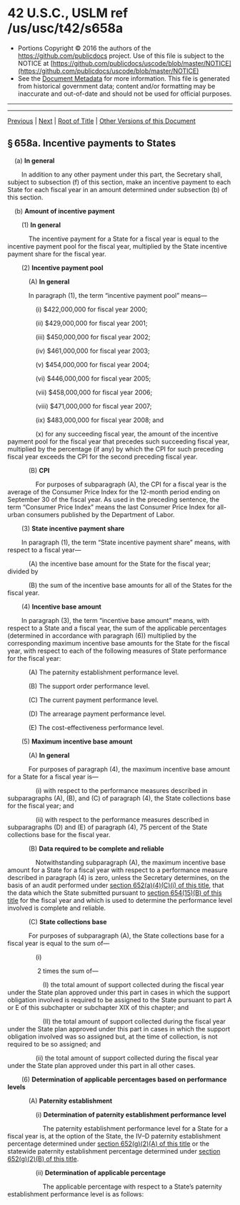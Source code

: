 ---
---

# 42 U.S.C., USLM ref /us/usc/t42/s658a

* Portions Copyright © 2016 the authors of the https://github.com/publicdocs project.
  Use of this file is subject to the NOTICE at [https://github.com/publicdocs/uscode/blob/master/NOTICE](https://github.com/publicdocs/uscode/blob/master/NOTICE)
* See the [Document Metadata](././../../../../../..//README.md) for more information.
  This file is generated from historical government data; content and/or formatting may be inaccurate and out-of-date and should not be used for official purposes.

----------
----------

[Previous](./../../../../../..//us/usc/t42/ch7/schIV/ptD/m__us_usc_t42_s658.md) | [Next](./../../../../../..//us/usc/t42/ch7/schIV/ptD/m__us_usc_t42_s659.md) | [Root of Title](./../../../../../../) | [Other Versions of this Document](https://publicdocs.github.io/go/links?ns=uslm&ref=%2Fus%2Fusc%2Ft42%2Fs658a)

## § 658a. Incentive payments to States

    (a) __In general__ 

        In addition to any other payment under this part, the Secretary shall, subject to subsection (f) of this section, make an incentive payment to each State for each fiscal year in an amount determined under subsection (b) of this section.

    (b) __Amount of incentive payment__ 

        (1) __In general__ 

            The incentive payment for a State for a fiscal year is equal to the incentive payment pool for the fiscal year, multiplied by the State incentive payment share for the fiscal year.

        (2) __Incentive payment pool__ 

            (A) __In general__ 

            In paragraph (1), the term “incentive payment pool” means—

                (i) $422,000,000 for fiscal year 2000;

                (ii) $429,000,000 for fiscal year 2001;

                (iii) $450,000,000 for fiscal year 2002;

                (iv) $461,000,000 for fiscal year 2003;

                (v) $454,000,000 for fiscal year 2004;

                (vi) $446,000,000 for fiscal year 2005;

                (vii) $458,000,000 for fiscal year 2006;

                (viii) $471,000,000 for fiscal year 2007;

                (ix) $483,000,000 for fiscal year 2008; and

                (x) for any succeeding fiscal year, the amount of the incentive payment pool for the fiscal year that precedes such succeeding fiscal year, multiplied by the percentage (if any) by which the CPI for such preceding fiscal year exceeds the CPI for the second preceding fiscal year.

            (B) __CPI__ 

                For purposes of subparagraph (A), the CPI for a fiscal year is the average of the Consumer Price Index for the 12-month period ending on September 30 of the fiscal year. As used in the preceding sentence, the term “Consumer Price Index” means the last Consumer Price Index for all-urban consumers published by the Department of Labor.

        (3) __State incentive payment share__ 

        In paragraph (1), the term “State incentive payment share” means, with respect to a fiscal year—

            (A) the incentive base amount for the State for the fiscal year; divided by

            (B) the sum of the incentive base amounts for all of the States for the fiscal year.

        (4) __Incentive base amount__ 

        In paragraph (3), the term “incentive base amount” means, with respect to a State and a fiscal year, the sum of the applicable percentages (determined in accordance with paragraph (6)) multiplied by the corresponding maximum incentive base amounts for the State for the fiscal year, with respect to each of the following measures of State performance for the fiscal year:

            (A) The paternity establishment performance level.

            (B) The support order performance level.

            (C) The current payment performance level.

            (D) The arrearage payment performance level.

            (E) The cost-effectiveness performance level.

        (5) __Maximum incentive base amount__ 

            (A) __In general__ 

            For purposes of paragraph (4), the maximum incentive base amount for a State for a fiscal year is—

                (i) with respect to the performance measures described in subparagraphs (A), (B), and (C) of paragraph (4), the State collections base for the fiscal year; and

                (ii) with respect to the performance measures described in subparagraphs (D) and (E) of paragraph (4), 75 percent of the State collections base for the fiscal year.

            (B) __Data required to be complete and reliable__ 

                Notwithstanding subparagraph (A), the maximum incentive base amount for a State for a fiscal year with respect to a performance measure described in paragraph (4) is zero, unless the Secretary determines, on the basis of an audit performed under [section 652(a)(4)(C)(i) of this title][/us/usc/t42/s652/a/4/C/i], that the data which the State submitted pursuant to [section 654(15)(B) of this title][/us/usc/t42/s654/15/B] for the fiscal year and which is used to determine the performance level involved is complete and reliable.

            (C) __State collections base__ 

            For purposes of subparagraph (A), the State collections base for a fiscal year is equal to the sum of—

                (i)

                 2 times the sum of—

                    (I) the total amount of support collected during the fiscal year under the State plan approved under this part in cases in which the support obligation involved is required to be assigned to the State pursuant to part A or E of this subchapter or subchapter XIX of this chapter; and

                    (II) the total amount of support collected during the fiscal year under the State plan approved under this part in cases in which the support obligation involved was so assigned but, at the time of collection, is not required to be so assigned; and

                (ii) the total amount of support collected during the fiscal year under the State plan approved under this part in all other cases.

        (6) __Determination of applicable percentages based on performance levels__ 

            (A) __Paternity establishment__ 

                (i) __Determination of paternity establishment performance level__ 

                    The paternity establishment performance level for a State for a fiscal year is, at the option of the State, the IV–D paternity establishment percentage determined under [section 652(g)(2)(A) of this title][/us/usc/t42/s652/g/2/A] or the statewide paternity establishment percentage determined under [section 652(g)(2)(B) of this title][/us/usc/t42/s652/g/2/B].

                (ii) __Determination of applicable percentage__ 

                    The applicable percentage with respect to a State’s paternity establishment performance level is as follows:

<table>

                      <tr>

                        <td colspan="2"> 

                    If the paternity establishment performance level is:  </td>

                        <td> 

                    The applicable percentage is:  </td>

  </tr>

                      <tr>

                        <td> 

                    At least:  </td>

                        <td> 

                    But less than:  </td>

  </tr>

                      <tr>

                        <td> 

                    80%  </td>

                        <td> 

   </td>

                        <td> 

                    100  </td>

  </tr>

                      <tr>

                        <td> 

                    79%  </td>

                        <td> 

                    80%  </td>

                        <td> 

                    98  </td>

  </tr>

                      <tr>

                        <td> 

                    78%  </td>

                        <td> 

                    79%  </td>

                        <td> 

                    96  </td>

  </tr>

                      <tr>

                        <td> 

                    77%  </td>

                        <td> 

                    78%  </td>

                        <td> 

                    94  </td>

  </tr>

                      <tr>

                        <td> 

                    76%  </td>

                        <td> 

                    77%  </td>

                        <td> 

                    92  </td>

  </tr>

                      <tr>

                        <td> 

                    75%  </td>

                        <td> 

                    76%  </td>

                        <td> 

                    90  </td>

  </tr>

                      <tr>

                        <td> 

                    74%  </td>

                        <td> 

                    75%  </td>

                        <td> 

                    88  </td>

  </tr>

                      <tr>

                        <td> 

                    73%  </td>

                        <td> 

                    74%  </td>

                        <td> 

                    86  </td>

  </tr>

                      <tr>

                        <td> 

                    72%  </td>

                        <td> 

                    73%  </td>

                        <td> 

                    84  </td>

  </tr>

                      <tr>

                        <td> 

                    71%  </td>

                        <td> 

                    72%  </td>

                        <td> 

                    82  </td>

  </tr>

                      <tr>

                        <td> 

                    70%  </td>

                        <td> 

                    71%  </td>

                        <td> 

                    80  </td>

  </tr>

                      <tr>

                        <td> 

                    69%  </td>

                        <td> 

                    70%  </td>

                        <td> 

                    79  </td>

  </tr>

                      <tr>

                        <td> 

                    68%  </td>

                        <td> 

                    69%  </td>

                        <td> 

                    78  </td>

  </tr>

                      <tr>

                        <td> 

                    67%  </td>

                        <td> 

                    68%  </td>

                        <td> 

                    77  </td>

  </tr>

                      <tr>

                        <td> 

                    66%  </td>

                        <td> 

                    67%  </td>

                        <td> 

                    76  </td>

  </tr>

                      <tr>

                        <td> 

                    65%  </td>

                        <td> 

                    66%  </td>

                        <td> 

                    75  </td>

  </tr>

                      <tr>

                        <td> 

                    64%  </td>

                        <td> 

                    65%  </td>

                        <td> 

                    74  </td>

  </tr>

                      <tr>

                        <td> 

                    63%  </td>

                        <td> 

                    64%  </td>

                        <td> 

                    73  </td>

  </tr>

                      <tr>

                        <td> 

                    62%  </td>

                        <td> 

                    63%  </td>

                        <td> 

                    72  </td>

  </tr>

                      <tr>

                        <td> 

                    61%  </td>

                        <td> 

                    62%  </td>

                        <td> 

                    71  </td>

  </tr>

                      <tr>

                        <td> 

                    60%  </td>

                        <td> 

                    61%  </td>

                        <td> 

                    70  </td>

  </tr>

                      <tr>

                        <td> 

                    59%  </td>

                        <td> 

                    60%  </td>

                        <td> 

                    69  </td>

  </tr>

                      <tr>

                        <td> 

                    58%  </td>

                        <td> 

                    59%  </td>

                        <td> 

                    68  </td>

  </tr>

                      <tr>

                        <td> 

                    57%  </td>

                        <td> 

                    58%  </td>

                        <td> 

                    67  </td>

  </tr>

                      <tr>

                        <td> 

                    56%  </td>

                        <td> 

                    57%  </td>

                        <td> 

                    66  </td>

  </tr>

                      <tr>

                        <td> 

                    55%  </td>

                        <td> 

                    56%  </td>

                        <td> 

                    65  </td>

  </tr>

                      <tr>

                        <td> 

                    54%  </td>

                        <td> 

                    55%  </td>

                        <td> 

                    64  </td>

  </tr>

                      <tr>

                        <td> 

                    53%  </td>

                        <td> 

                    54%  </td>

                        <td> 

                    63  </td>

  </tr>

                      <tr>

                        <td> 

                    52%  </td>

                        <td> 

                    53%  </td>

                        <td> 

                    62  </td>

  </tr>

                      <tr>

                        <td> 

                    51%  </td>

                        <td> 

                    52%  </td>

                        <td> 

                    61  </td>

  </tr>

                      <tr>

                        <td> 

                    50%  </td>

                        <td> 

                    51%  </td>

                        <td> 

                    60  </td>

  </tr>

                      <tr>

                        <td> 

                    0%  </td>

                        <td> 

                    50%  </td>

                        <td> 

                    0.  </td>

  </tr>

                    </table>

                 Notwithstanding the preceding sentence, if the paternity establishment performance level of a State for a fiscal year is less than 50 percent but exceeds by at least 10 percentage points the paternity establishment performance level of the State for the immediately preceding fiscal year, then the applicable percentage with respect to the State’s paternity establishment performance level is 50 percent.

            (B) __Establishment of child support orders__ 

                (i) __Determination of support order performance level__ 

                    The support order performance level for a State for a fiscal year is the percentage of the total number of cases under the State plan approved under this part in which there is a support order during the fiscal year.

                (ii) __Determination of applicable percentage__ 

                    The applicable percentage with respect to a State’s support order performance level is as follows:

<table>

                      <tr>

                        <td colspan="2"> 

                    If the support order performance level is:  </td>

                        <td> 

                    The applicable percentage is:  </td>

  </tr>

                      <tr>

                        <td> 

                    At least:  </td>

                        <td> 

                    But less than:  </td>

  </tr>

                      <tr>

                        <td> 

                    80%  </td>

                        <td> 

   </td>

                        <td> 

                    100  </td>

  </tr>

                      <tr>

                        <td> 

                    79%  </td>

                        <td> 

                    80%  </td>

                        <td> 

                    98  </td>

  </tr>

                      <tr>

                        <td> 

                    78%  </td>

                        <td> 

                    79%  </td>

                        <td> 

                    96  </td>

  </tr>

                      <tr>

                        <td> 

                    77%  </td>

                        <td> 

                    78%  </td>

                        <td> 

                    94  </td>

  </tr>

                      <tr>

                        <td> 

                    76%  </td>

                        <td> 

                    77%  </td>

                        <td> 

                    92  </td>

  </tr>

                      <tr>

                        <td> 

                    75%  </td>

                        <td> 

                    76%  </td>

                        <td> 

                    90  </td>

  </tr>

                      <tr>

                        <td> 

                    74%  </td>

                        <td> 

                    75%  </td>

                        <td> 

                    88  </td>

  </tr>

                      <tr>

                        <td> 

                    73%  </td>

                        <td> 

                    74%  </td>

                        <td> 

                    86  </td>

  </tr>

                      <tr>

                        <td> 

                    72%  </td>

                        <td> 

                    73%  </td>

                        <td> 

                    84  </td>

  </tr>

                      <tr>

                        <td> 

                    71%  </td>

                        <td> 

                    72%  </td>

                        <td> 

                    82  </td>

  </tr>

                      <tr>

                        <td> 

                    70%  </td>

                        <td> 

                    71%  </td>

                        <td> 

                    80  </td>

  </tr>

                      <tr>

                        <td> 

                    69%  </td>

                        <td> 

                    70%  </td>

                        <td> 

                    79  </td>

  </tr>

                      <tr>

                        <td> 

                    68%  </td>

                        <td> 

                    69%  </td>

                        <td> 

                    78  </td>

  </tr>

                      <tr>

                        <td> 

                    67%  </td>

                        <td> 

                    68%  </td>

                        <td> 

                    77  </td>

  </tr>

                      <tr>

                        <td> 

                    66%  </td>

                        <td> 

                    67%  </td>

                        <td> 

                    76  </td>

  </tr>

                      <tr>

                        <td> 

                    65%  </td>

                        <td> 

                    66%  </td>

                        <td> 

                    75  </td>

  </tr>

                      <tr>

                        <td> 

                    64%  </td>

                        <td> 

                    65%  </td>

                        <td> 

                    74  </td>

  </tr>

                      <tr>

                        <td> 

                    63%  </td>

                        <td> 

                    64%  </td>

                        <td> 

                    73  </td>

  </tr>

                      <tr>

                        <td> 

                    62%  </td>

                        <td> 

                    63%  </td>

                        <td> 

                    72  </td>

  </tr>

                      <tr>

                        <td> 

                    61%  </td>

                        <td> 

                    62%  </td>

                        <td> 

                    71  </td>

  </tr>

                      <tr>

                        <td> 

                    60%  </td>

                        <td> 

                    61%  </td>

                        <td> 

                    70  </td>

  </tr>

                      <tr>

                        <td> 

                    59%  </td>

                        <td> 

                    60%  </td>

                        <td> 

                    69  </td>

  </tr>

                      <tr>

                        <td> 

                    58%  </td>

                        <td> 

                    59%  </td>

                        <td> 

                    68  </td>

  </tr>

                      <tr>

                        <td> 

                    57%  </td>

                        <td> 

                    58%  </td>

                        <td> 

                    67  </td>

  </tr>

                      <tr>

                        <td> 

                    56%  </td>

                        <td> 

                    57%  </td>

                        <td> 

                    66  </td>

  </tr>

                      <tr>

                        <td> 

                    55%  </td>

                        <td> 

                    56%  </td>

                        <td> 

                    65  </td>

  </tr>

                      <tr>

                        <td> 

                    54%  </td>

                        <td> 

                    55%  </td>

                        <td> 

                    64  </td>

  </tr>

                      <tr>

                        <td> 

                    53%  </td>

                        <td> 

                    54%  </td>

                        <td> 

                    63  </td>

  </tr>

                      <tr>

                        <td> 

                    52%  </td>

                        <td> 

                    53%  </td>

                        <td> 

                    62  </td>

  </tr>

                      <tr>

                        <td> 

                    51%  </td>

                        <td> 

                    52%  </td>

                        <td> 

                    61  </td>

  </tr>

                      <tr>

                        <td> 

                    50%  </td>

                        <td> 

                    51%  </td>

                        <td> 

                    60  </td>

  </tr>

                      <tr>

                        <td> 

                    0%  </td>

                        <td> 

                    50%  </td>

                        <td> 

                    0.  </td>

  </tr>

                    </table>

                 Notwithstanding the preceding sentence, if the support order performance level of a State for a fiscal year is less than 50 percent but exceeds by at least 5 percentage points the support order performance level of the State for the immediately preceding fiscal year, then the applicable percentage with respect to the State’s support order performance level is 50 percent.

            (C) __Collections on current child support due__ 

                (i) __Determination of current payment performance level__ 

                    The current payment performance level for a State for a fiscal year is equal to the total amount of current support collected during the fiscal year under the State plan approved under this part divided by the total amount of current support owed during the fiscal year in all cases under the State plan, expressed as a percentage.

                (ii) __Determination of applicable percentage__ 

                    The applicable percentage with respect to a State’s current payment performance level is as follows:

<table>

                      <tr>

                        <td colspan="2"> 

                    If the current payment performance level is:  </td>

                        <td> 

                    The applicable percentage is:  </td>

  </tr>

                      <tr>

                        <td> 

                    At least:  </td>

                        <td> 

                    But less than:  </td>

  </tr>

                      <tr>

                        <td> 

                    80%  </td>

                        <td> 

   </td>

                        <td> 

                    100  </td>

  </tr>

                      <tr>

                        <td> 

                    79%  </td>

                        <td> 

                    80%  </td>

                        <td> 

                    98  </td>

  </tr>

                      <tr>

                        <td> 

                    78%  </td>

                        <td> 

                    79%  </td>

                        <td> 

                    96  </td>

  </tr>

                      <tr>

                        <td> 

                    77%  </td>

                        <td> 

                    78%  </td>

                        <td> 

                    94  </td>

  </tr>

                      <tr>

                        <td> 

                    76%  </td>

                        <td> 

                    77%  </td>

                        <td> 

                    92  </td>

  </tr>

                      <tr>

                        <td> 

                    75%  </td>

                        <td> 

                    76%  </td>

                        <td> 

                    90  </td>

  </tr>

                      <tr>

                        <td> 

                    74%  </td>

                        <td> 

                    75%  </td>

                        <td> 

                    88  </td>

  </tr>

                      <tr>

                        <td> 

                    73%  </td>

                        <td> 

                    74%  </td>

                        <td> 

                    86  </td>

  </tr>

                      <tr>

                        <td> 

                    72%  </td>

                        <td> 

                    73%  </td>

                        <td> 

                    84  </td>

  </tr>

                      <tr>

                        <td> 

                    71%  </td>

                        <td> 

                    72%  </td>

                        <td> 

                    82  </td>

  </tr>

                      <tr>

                        <td> 

                    70%  </td>

                        <td> 

                    71%  </td>

                        <td> 

                    80  </td>

  </tr>

                      <tr>

                        <td> 

                    69%  </td>

                        <td> 

                    70%  </td>

                        <td> 

                    79  </td>

  </tr>

                      <tr>

                        <td> 

                    68%  </td>

                        <td> 

                    69%  </td>

                        <td> 

                    78  </td>

  </tr>

                      <tr>

                        <td> 

                    67%  </td>

                        <td> 

                    68%  </td>

                        <td> 

                    77  </td>

  </tr>

                      <tr>

                        <td> 

                    66%  </td>

                        <td> 

                    67%  </td>

                        <td> 

                    76  </td>

  </tr>

                      <tr>

                        <td> 

                    65%  </td>

                        <td> 

                    66%  </td>

                        <td> 

                    75  </td>

  </tr>

                      <tr>

                        <td> 

                    64%  </td>

                        <td> 

                    65%  </td>

                        <td> 

                    74  </td>

  </tr>

                      <tr>

                        <td> 

                    63%  </td>

                        <td> 

                    64%  </td>

                        <td> 

                    73  </td>

  </tr>

                      <tr>

                        <td> 

                    62%  </td>

                        <td> 

                    63%  </td>

                        <td> 

                    72  </td>

  </tr>

                      <tr>

                        <td> 

                    61%  </td>

                        <td> 

                    62%  </td>

                        <td> 

                    71  </td>

  </tr>

                      <tr>

                        <td> 

                    60%  </td>

                        <td> 

                    61%  </td>

                        <td> 

                    70  </td>

  </tr>

                      <tr>

                        <td> 

                    59%  </td>

                        <td> 

                    60%  </td>

                        <td> 

                    69  </td>

  </tr>

                      <tr>

                        <td> 

                    58%  </td>

                        <td> 

                    59%  </td>

                        <td> 

                    68  </td>

  </tr>

                      <tr>

                        <td> 

                    57%  </td>

                        <td> 

                    58%  </td>

                        <td> 

                    67  </td>

  </tr>

                      <tr>

                        <td> 

                    56%  </td>

                        <td> 

                    57%  </td>

                        <td> 

                    66  </td>

  </tr>

                      <tr>

                        <td> 

                    55%  </td>

                        <td> 

                    56%  </td>

                        <td> 

                    65  </td>

  </tr>

                      <tr>

                        <td> 

                    54%  </td>

                        <td> 

                    55%  </td>

                        <td> 

                    64  </td>

  </tr>

                      <tr>

                        <td> 

                    53%  </td>

                        <td> 

                    54%  </td>

                        <td> 

                    63  </td>

  </tr>

                      <tr>

                        <td> 

                    52%  </td>

                        <td> 

                    53%  </td>

                        <td> 

                    62  </td>

  </tr>

                      <tr>

                        <td> 

                    51%  </td>

                        <td> 

                    52%  </td>

                        <td> 

                    61  </td>

  </tr>

                      <tr>

                        <td> 

                    50%  </td>

                        <td> 

                    51%  </td>

                        <td> 

                    60  </td>

  </tr>

                      <tr>

                        <td> 

                    49%  </td>

                        <td> 

                    50%  </td>

                        <td> 

                    59  </td>

  </tr>

                      <tr>

                        <td> 

                    48%  </td>

                        <td> 

                    49%  </td>

                        <td> 

                    58  </td>

  </tr>

                      <tr>

                        <td> 

                    47%  </td>

                        <td> 

                    48%  </td>

                        <td> 

                    57  </td>

  </tr>

                      <tr>

                        <td> 

                    46%  </td>

                        <td> 

                    47%  </td>

                        <td> 

                    56  </td>

  </tr>

                      <tr>

                        <td> 

                    45%  </td>

                        <td> 

                    46%  </td>

                        <td> 

                    55  </td>

  </tr>

                      <tr>

                        <td> 

                    44%  </td>

                        <td> 

                    45%  </td>

                        <td> 

                    54  </td>

  </tr>

                      <tr>

                        <td> 

                    43%  </td>

                        <td> 

                    44%  </td>

                        <td> 

                    53  </td>

  </tr>

                      <tr>

                        <td> 

                    42%  </td>

                        <td> 

                    43%  </td>

                        <td> 

                    52  </td>

  </tr>

                      <tr>

                        <td> 

                    41%  </td>

                        <td> 

                    42%  </td>

                        <td> 

                    51  </td>

  </tr>

                      <tr>

                        <td> 

                    40%  </td>

                        <td> 

                    41%  </td>

                        <td> 

                    50  </td>

  </tr>

                      <tr>

                        <td> 

                    0%  </td>

                        <td> 

                    40%  </td>

                        <td> 

                    0.  </td>

  </tr>

                    </table>

                 Notwithstanding the preceding sentence, if the current payment performance level of a State for a fiscal year is less than 40 percent but exceeds by at least 5 percentage points the current payment performance level of the State for the immediately preceding fiscal year, then the applicable percentage with respect to the State’s current payment performance level is 50 percent.

            (D) __Collections on child support arrearages__ 

                (i) __Determination of arrearage payment performance level__ 

                    The arrearage payment performance level for a State for a fiscal year is equal to the total number of cases under the State plan approved under this part in which payments of past-due child support were received during the fiscal year and part or all of the payments were distributed to the family to whom the past-due child support was owed (or, if all past-due child support owed to the family was, at the time of receipt, subject to an assignment to the State, part or all of the payments were retained by the State) divided by the total number of cases under the State plan in which there is past-due child support, expressed as a percentage.

                (ii) __Determination of applicable percentage__ 

                    The applicable percentage with respect to a State’s arrearage payment performance level is as follows:

<table>

                      <tr>

                        <td colspan="2"> 

                    If the arrearage payment performance level is:  </td>

                        <td> 

                    The applicable percentage is:  </td>

  </tr>

                      <tr>

                        <td> 

                    At least:  </td>

                        <td> 

                    But less than:  </td>

  </tr>

                      <tr>

                        <td> 

                    80%  </td>

                        <td> 

   </td>

                        <td> 

                    100  </td>

  </tr>

                      <tr>

                        <td> 

                    79%  </td>

                        <td> 

                    80%  </td>

                        <td> 

                    98  </td>

  </tr>

                      <tr>

                        <td> 

                    78%  </td>

                        <td> 

                    79%  </td>

                        <td> 

                    96  </td>

  </tr>

                      <tr>

                        <td> 

                    77%  </td>

                        <td> 

                    78%  </td>

                        <td> 

                    94  </td>

  </tr>

                      <tr>

                        <td> 

                    76%  </td>

                        <td> 

                    77%  </td>

                        <td> 

                    92  </td>

  </tr>

                      <tr>

                        <td> 

                    75%  </td>

                        <td> 

                    76%  </td>

                        <td> 

                    90  </td>

  </tr>

                      <tr>

                        <td> 

                    74%  </td>

                        <td> 

                    75%  </td>

                        <td> 

                    88  </td>

  </tr>

                      <tr>

                        <td> 

                    73%  </td>

                        <td> 

                    74%  </td>

                        <td> 

                    86  </td>

  </tr>

                      <tr>

                        <td> 

                    72%  </td>

                        <td> 

                    73%  </td>

                        <td> 

                    84  </td>

  </tr>

                      <tr>

                        <td> 

                    71%  </td>

                        <td> 

                    72%  </td>

                        <td> 

                    82  </td>

  </tr>

                      <tr>

                        <td> 

                    70%  </td>

                        <td> 

                    71%  </td>

                        <td> 

                    80  </td>

  </tr>

                      <tr>

                        <td> 

                    69%  </td>

                        <td> 

                    70%  </td>

                        <td> 

                    79  </td>

  </tr>

                      <tr>

                        <td> 

                    68%  </td>

                        <td> 

                    69%  </td>

                        <td> 

                    78  </td>

  </tr>

                      <tr>

                        <td> 

                    67%  </td>

                        <td> 

                    68%  </td>

                        <td> 

                    77  </td>

  </tr>

                      <tr>

                        <td> 

                    66%  </td>

                        <td> 

                    67%  </td>

                        <td> 

                    76  </td>

  </tr>

                      <tr>

                        <td> 

                    65%  </td>

                        <td> 

                    66%  </td>

                        <td> 

                    75  </td>

  </tr>

                      <tr>

                        <td> 

                    64%  </td>

                        <td> 

                    65%  </td>

                        <td> 

                    74  </td>

  </tr>

                      <tr>

                        <td> 

                    63%  </td>

                        <td> 

                    64%  </td>

                        <td> 

                    73  </td>

  </tr>

                      <tr>

                        <td> 

                    62%  </td>

                        <td> 

                    63%  </td>

                        <td> 

                    72  </td>

  </tr>

                      <tr>

                        <td> 

                    61%  </td>

                        <td> 

                    62%  </td>

                        <td> 

                    71  </td>

  </tr>

                      <tr>

                        <td> 

                    60%  </td>

                        <td> 

                    61%  </td>

                        <td> 

                    70  </td>

  </tr>

                      <tr>

                        <td> 

                    59%  </td>

                        <td> 

                    60%  </td>

                        <td> 

                    69  </td>

  </tr>

                      <tr>

                        <td> 

                    58%  </td>

                        <td> 

                    59%  </td>

                        <td> 

                    68  </td>

  </tr>

                      <tr>

                        <td> 

                    57%  </td>

                        <td> 

                    58%  </td>

                        <td> 

                    67  </td>

  </tr>

                      <tr>

                        <td> 

                    56%  </td>

                        <td> 

                    57%  </td>

                        <td> 

                    66  </td>

  </tr>

                      <tr>

                        <td> 

                    55%  </td>

                        <td> 

                    56%  </td>

                        <td> 

                    65  </td>

  </tr>

                      <tr>

                        <td> 

                    54%  </td>

                        <td> 

                    55%  </td>

                        <td> 

                    64  </td>

  </tr>

                      <tr>

                        <td> 

                    53%  </td>

                        <td> 

                    54%  </td>

                        <td> 

                    63  </td>

  </tr>

                      <tr>

                        <td> 

                    52%  </td>

                        <td> 

                    53%  </td>

                        <td> 

                    62  </td>

  </tr>

                      <tr>

                        <td> 

                    51%  </td>

                        <td> 

                    52%  </td>

                        <td> 

                    61  </td>

  </tr>

                      <tr>

                        <td> 

                    50%  </td>

                        <td> 

                    51%  </td>

                        <td> 

                    60  </td>

  </tr>

                      <tr>

                        <td> 

                    49%  </td>

                        <td> 

                    50%  </td>

                        <td> 

                    59  </td>

  </tr>

                      <tr>

                        <td> 

                    48%  </td>

                        <td> 

                    49%  </td>

                        <td> 

                    58  </td>

  </tr>

                      <tr>

                        <td> 

                    47%  </td>

                        <td> 

                    48%  </td>

                        <td> 

                    57  </td>

  </tr>

                      <tr>

                        <td> 

                    46%  </td>

                        <td> 

                    47%  </td>

                        <td> 

                    56  </td>

  </tr>

                      <tr>

                        <td> 

                    45%  </td>

                        <td> 

                    46%  </td>

                        <td> 

                    55  </td>

  </tr>

                      <tr>

                        <td> 

                    44%  </td>

                        <td> 

                    45%  </td>

                        <td> 

                    54  </td>

  </tr>

                      <tr>

                        <td> 

                    43%  </td>

                        <td> 

                    44%  </td>

                        <td> 

                    53  </td>

  </tr>

                      <tr>

                        <td> 

                    42%  </td>

                        <td> 

                    43%  </td>

                        <td> 

                    52  </td>

  </tr>

                      <tr>

                        <td> 

                    41%  </td>

                        <td> 

                    42%  </td>

                        <td> 

                    51  </td>

  </tr>

                      <tr>

                        <td> 

                    40%  </td>

                        <td> 

                    41%  </td>

                        <td> 

                    50  </td>

  </tr>

                      <tr>

                        <td> 

                    0%  </td>

                        <td> 

                    40%  </td>

                        <td> 

                    0.  </td>

  </tr>

                    </table>

                 Notwithstanding the preceding sentence, if the arrearage payment performance level of a State for a fiscal year is less than 40 percent but exceeds by at least 5 percentage points the arrearage payment performance level of the State for the immediately preceding fiscal year, then the applicable percentage with respect to the State’s arrearage payment performance level is 50 percent.

            (E) __Cost-effectiveness__ 

                (i) __Determination of cost-effectiveness performance level__ 

                    The cost-effectiveness performance level for a State for a fiscal year is equal to the total amount collected during the fiscal year under the State plan approved under this part divided by the total amount expended during the fiscal year under the State plan, expressed as a ratio.

                (ii) __Determination of applicable percentage__ 

                    The applicable percentage with respect to a State’s cost-effectiveness performance level is as follows:

<table>

                      <tr>

                        <td colspan="2"> 

                    If the cost-effectiveness performance level is:  </td>

                        <td> 

                    The applicable percentage is:  </td>

  </tr>

                      <tr>

                        <td> 

                    At least:  </td>

                        <td> 

                    But less than:  </td>

  </tr>

                      <tr>

                        <td> 

                    5.00  </td>

                        <td> 

   </td>

                        <td> 

                    100  </td>

  </tr>

                      <tr>

                        <td> 

                    4.50  </td>

                        <td> 

                    4.99  </td>

                        <td> 

                    90  </td>

  </tr>

                      <tr>

                        <td> 

                    4.00  </td>

                        <td> 

                    4.50  </td>

                        <td> 

                    80  </td>

  </tr>

                      <tr>

                        <td> 

                    3.50  </td>

                        <td> 

                    4.00  </td>

                        <td> 

                    70  </td>

  </tr>

                      <tr>

                        <td> 

                    3.00  </td>

                        <td> 

                    3.50  </td>

                        <td> 

                    60  </td>

  </tr>

                      <tr>

                        <td> 

                    2.50  </td>

                        <td> 

                    3.00  </td>

                        <td> 

                    50  </td>

  </tr>

                      <tr>

                        <td> 

                    2.00  </td>

                        <td> 

                    2.50  </td>

                        <td> 

                    40  </td>

  </tr>

                      <tr>

                        <td> 

                    0.00  </td>

                        <td> 

                    2.00  </td>

                        <td> 

                    0.  </td>

  </tr>

                    </table>

    (c) __Treatment of interstate collections__ 

        In computing incentive payments under this section, support which is collected by a State at the request of another State shall be treated as having been collected in full by both States, and any amounts expended by a State in carrying out a special project assisted under [section 655(e) of this title][/us/usc/t42/s655/e] shall be excluded.

    (d) __Administrative provisions__ 

        The amounts of the incentive payments to be made to the States under this section for a fiscal year shall be estimated by the Secretary at/or before the beginning of the fiscal year on the basis of the best information available. The Secretary shall make the payments for the fiscal year, on a quarterly basis (with each quarterly payment being made no later than the beginning of the quarter involved), in the amounts so estimated, reduced or increased to the extent of any overpayments or underpayments which the Secretary determines were made under this section to the States involved for prior periods and with respect to which adjustment has not already been made under this subsection. Upon the making of any estimate by the Secretary under the preceding sentence, any appropriations available for payments under this section are deemed obligated.

    (e) __Regulations__ 

        The Secretary shall prescribe such regulations as may be necessary governing the calculation of incentive payments under this section, including directions for excluding from the calculations certain closed cases and cases over which the States do not have jurisdiction.

    (f) __Reinvestment__ 

    A State to which a payment is made under this section shall expend the full amount of the payment to supplement, and not supplant, other funds used by the State—

        (1) to carry out the State plan approved under this part; or

        (2) for any activity (including cost-effective contracts with local agencies) approved by the Secretary, whether or not the expenditures for the activity are eligible for reimbursement under this part, which may contribute to improving the effectiveness or efficiency of the State program operated under this part.

([Aug. 14, 1935, ch. 531][/us/act/1935-08-14/ch531], title IV, § 458, formerly § 458A, as added and renumbered § 458, [Pub. L. 105–200, title II, § 201(a)][/us/pl/105/200/s201/a], (f)(2)(A), July 16, 1998, [112 Stat. 648][/us/stat/112/648], 658.)

 __Effective Date__ 

[Pub. L. 105–200, title II, § 201(g)][/us/pl/105/200/s201/g], July 16, 1998, [112 Stat. 658][/us/stat/112/658], provided that: 

> “Except as otherwise provided in this section \[enacting this section, amending this section and sections 652, 655, and 658 of this title, repealing [section 658 of this title][/us/usc/t42/s658], enacting provisions set out as notes under this section and sections 652 and 655 of this title, amending provisions set out as notes under this section and sections 652 and 658 of this title, and repealing provisions set out as a note under [section 658 of this title][/us/usc/t42/s658]\], the amendments made by this section shall take effect on October 1, 1999.”

 __Regulations__ 

[Pub. L. 105–200, title II, § 201(c)][/us/pl/105/200/s201/c], July 16, 1998, [112 Stat. 656][/us/stat/112/656], provided that: 

> “Within 9 months after the date of the enactment of this section \[July 16, 1998\], the Secretary of Health and Human Services shall prescribe regulations governing the implementation of section 458A \[now 458\] of the Social Security Act \[[42 U.S.C. 658a][/us/usc/t42/s658a]\] when such section takes effect and the implementation of subsection (b) of this section \[formerly set out as a note below\].”

 __Transition Rule__ 

    [Pub. L. 105–200, title II, § 201(b)][/us/pl/105/200/s201/b], July 16, 1998, [112 Stat. 656][/us/stat/112/656], provided for reductions by the Secretary of the amount otherwise payable to a State under this section and former [section 658 of this title][/us/usc/t42/s658] for fiscal years 2000 and 2001.

 __Studies__ 

[Pub. L. 105–200, title II, § 201(d)][/us/pl/105/200/s201/d], (f)(2)(C), July 16, 1998, [112 Stat. 656][/us/stat/112/656], 658, provided that:

>     “(1) __General review of new incentive payment system.—__ 

>         “(A) __In general.—__ 

>         The Secretary of Health and Human Services shall conduct a study of the implementation of the incentive payment system established by section 458 of the Social Security Act \[[42 U.S.C. 658a][/us/usc/t42/s658a]\], in order to identify the problems and successes of the system.

>         “(B) __Reports to the congress.—__ 

>             “(i) __Report on variations in state performance attributable to demographic variables.—__ 

>             Not later than October 1, 2000, the Secretary shall submit to the Congress a report that identifies any demographic or economic variables that account for differences in the performance levels achieved by the States with respect to the performance measures used in the system, and contains the recommendations of the Secretary for such adjustments to the system as may be necessary to ensure that the relative performance of States is measured from a baseline that takes account of any such variables.

>             “(ii) __Interim report.—__ 

>             Not later than March 1, 2001, the Secretary shall submit to the Congress an interim report that contains the findings of the study required by subparagraph (A).

>             “(iii) __Final report.—__ 

>             Not later than October 1, 2003, the Secretary shall submit to the Congress a final report that contains the final findings of the study required by subparagraph (A). The report shall include any recommendations for changes in the system that the Secretary determines would improve the operation of the child support enforcement program.

>     “(2) __Development of medical support incentive.—__ 

>         “(A) __In general.—__ 

>         The Secretary of Health and Human Services, in consultation with State directors of programs operated under part D of title IV of the Social Security Act \[[42 U.S.C. 651][/us/usc/t42/s651] et seq.\] and representatives of children potentially eligible for medical support, shall develop a performance measure based on the effectiveness of States in establishing and enforcing medical support obligations, and shall make recommendations for the incorporation of the measure, in a revenue neutral manner, into the incentive payment system established by section 458A \[now 458\] of the Social Security Act \[[42 U.S.C. 658a][/us/usc/t42/s658a]\].

>         “(B) __Report.—__ 

>         Not later than October 1, 1999, the Secretary shall submit to the Congress a report that describes the performance measure and contains the recommendations required by subparagraph (A).”

----------

[Previous](./../../../../../..//us/usc/t42/ch7/schIV/ptD/m__us_usc_t42_s658.md) | [Next](./../../../../../..//us/usc/t42/ch7/schIV/ptD/m__us_usc_t42_s659.md) | [Root of Title](./../../../../../../) | [Other Versions of this Document](https://publicdocs.github.io/go/links?ns=uslm&ref=%2Fus%2Fusc%2Ft42%2Fs658a)

----------
----------

[/us/usc/t42/s652/a/4/C/i]: https://publicdocs.github.io/go/links?ns=uslm&ref=%2Fus%2Fusc%2Ft42%2Fs652%2Fa%2F4%2FC%2Fi
[/us/usc/t42/s654/15/B]: https://publicdocs.github.io/go/links?ns=uslm&ref=%2Fus%2Fusc%2Ft42%2Fs654%2F15%2FB
[/us/usc/t42/s652/g/2/A]: https://publicdocs.github.io/go/links?ns=uslm&ref=%2Fus%2Fusc%2Ft42%2Fs652%2Fg%2F2%2FA
[/us/usc/t42/s652/g/2/B]: https://publicdocs.github.io/go/links?ns=uslm&ref=%2Fus%2Fusc%2Ft42%2Fs652%2Fg%2F2%2FB
[/us/usc/t42/s655/e]: https://publicdocs.github.io/go/links?ns=uslm&ref=%2Fus%2Fusc%2Ft42%2Fs655%2Fe
[/us/act/1935-08-14/ch531]: https://publicdocs.github.io/go/links?ns=uslm&ref=%2Fus%2Fact%2F1935-08-14%2Fch531
[/us/pl/105/200/s201/a]: https://publicdocs.github.io/go/links?ns=uslm&ref=%2Fus%2Fpl%2F105%2F200%2Fs201%2Fa
[/us/stat/112/648]: https://publicdocs.github.io/go/links?ns=uslm&ref=%2Fus%2Fstat%2F112%2F648
[/us/pl/105/200/s201/g]: https://publicdocs.github.io/go/links?ns=uslm&ref=%2Fus%2Fpl%2F105%2F200%2Fs201%2Fg
[/us/stat/112/658]: https://publicdocs.github.io/go/links?ns=uslm&ref=%2Fus%2Fstat%2F112%2F658
[/us/usc/t42/s658]: https://publicdocs.github.io/go/links?ns=uslm&ref=%2Fus%2Fusc%2Ft42%2Fs658
[/us/usc/t42/s658]: https://publicdocs.github.io/go/links?ns=uslm&ref=%2Fus%2Fusc%2Ft42%2Fs658
[/us/pl/105/200/s201/c]: https://publicdocs.github.io/go/links?ns=uslm&ref=%2Fus%2Fpl%2F105%2F200%2Fs201%2Fc
[/us/stat/112/656]: https://publicdocs.github.io/go/links?ns=uslm&ref=%2Fus%2Fstat%2F112%2F656
[/us/usc/t42/s658a]: https://publicdocs.github.io/go/links?ns=uslm&ref=%2Fus%2Fusc%2Ft42%2Fs658a
[/us/pl/105/200/s201/b]: https://publicdocs.github.io/go/links?ns=uslm&ref=%2Fus%2Fpl%2F105%2F200%2Fs201%2Fb
[/us/stat/112/656]: https://publicdocs.github.io/go/links?ns=uslm&ref=%2Fus%2Fstat%2F112%2F656
[/us/usc/t42/s658]: https://publicdocs.github.io/go/links?ns=uslm&ref=%2Fus%2Fusc%2Ft42%2Fs658
[/us/pl/105/200/s201/d]: https://publicdocs.github.io/go/links?ns=uslm&ref=%2Fus%2Fpl%2F105%2F200%2Fs201%2Fd
[/us/stat/112/656]: https://publicdocs.github.io/go/links?ns=uslm&ref=%2Fus%2Fstat%2F112%2F656
[/us/usc/t42/s658a]: https://publicdocs.github.io/go/links?ns=uslm&ref=%2Fus%2Fusc%2Ft42%2Fs658a
[/us/usc/t42/s651]: https://publicdocs.github.io/go/links?ns=uslm&ref=%2Fus%2Fusc%2Ft42%2Fs651
[/us/usc/t42/s658a]: https://publicdocs.github.io/go/links?ns=uslm&ref=%2Fus%2Fusc%2Ft42%2Fs658a


